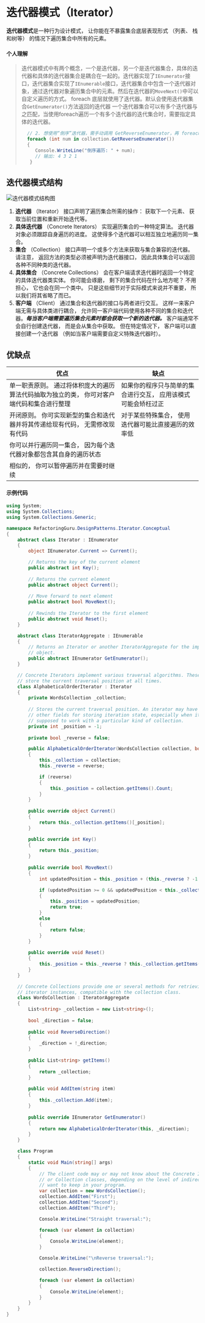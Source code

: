 # 迭代器模式（Iterator）

**迭代器模式**是一种行为设计模式， 让你能在不暴露集合底层表现形式 （列表、 栈和树等） 的情况下遍历集合中所有的元素。

#### 个人理解

> 迭代器模式中有两个概念，一个是迭代器，另一个是迭代器集合，具体的迭代器和具体的迭代器集合是耦合在一起的。迭代器实现了`IEnumerator`接口，迭代器集合实现了`IEnumerable`接口，迭代器集合中包含一个迭代器对象，通过迭代器对象遍历集合中的元素。然后在迭代器的`MoveNext()`中可以自定义遍历的方式。
> foreach 底层就使用了迭代器。默认会使用迭代器集合`GetEnumerator()`方法返回的迭代器
> 一个迭代器集合可以有多个迭代器与之匹配，当使用foreach遍历一个有多个迭代器的迭代集合时，需要指定具体的迭代器。
> ``` csharp
>   // 2. 想使用“倒序”迭代器，需手动调用 GetReverseEnumerator，再 foreach
>   foreach (int num in collection.GetReverseEnumerator())
>   {
>      Console.WriteLine("倒序遍历: " + num); 
>      // 输出: 4 3 2 1
>    }
> ```

## 迭代器模式结构

![迭代器模式结构图](img/Iterator.png)

1. **迭代器** （Iterator） 接口声明了遍历集合所需的操作： 获取下一个元素、 获取当前位置和重新开始迭代等。
1. **具体迭代器** （Concrete Iterators） 实现遍历集合的一种特定算法。 迭代器对象必须跟踪自身遍历的进度。 这使得多个迭代器可以相互独立地遍历同一集合。
1. **集合** （Collection） 接口声明一个或多个方法来获取与集合兼容的迭代器。 请注意， 返回方法的类型必须被声明为迭代器接口， 因此具体集合可以返回各种不同种类的迭代器。
1. **具体集合** （Concrete Collections） 会在客户端请求迭代器时返回一个特定的具体迭代器类实体。 你可能会琢磨， 剩下的集合代码在什么地方呢？ 不用担心， 它也会在同一个类中。 只是这些细节对于实际模式来说并不重要， 所以我们将其省略了而已。
2. **客户端** （Client） 通过集合和迭代器的接口与两者进行交互。 这样一来客户端无需与具体类进行耦合， 允许同一客户端代码使用各种不同的集合和迭代器。***每当客户端需要遍历集合元素时都会获取一个新的迭代器。***
客户端通常不会自行创建迭代器， 而是会从集合中获取。 但在特定情况下， 客户端可以直接创建一个迭代器 （例如当客户端需要自定义特殊迭代器时）。

## 优缺点

| 优点                                                                                       | 缺点                                                          |
| ------------------------------------------------------------------------------------------ | ------------------------------------------------------------- |
| 单一职责原则。 通过将体积庞大的遍历算法代码抽取为独立的类， 你可对客户端代码和集合进行整理 | 如果你的程序只与简单的集合进行交互， 应用该模式可能会矫枉过正 |
| 开闭原则。 你可实现新型的集合和迭代器并将其传递给现有代码， 无需修改现有代码               | 对于某些特殊集合， 使用迭代器可能比直接遍历的效率低           |
| 你可以并行遍历同一集合， 因为每个迭代器对象都包含其自身的遍历状态                          |                                                               |
| 相似的， 你可以暂停遍历并在需要时继续                                                      |                                                               |

#### 示例代码

``` csharp
using System;
using System.Collections;
using System.Collections.Generic;

namespace RefactoringGuru.DesignPatterns.Iterator.Conceptual
{
    abstract class Iterator : IEnumerator
    {
        object IEnumerator.Current => Current();

        // Returns the key of the current element
        public abstract int Key();
        
        // Returns the current element
        public abstract object Current();
        
        // Move forward to next element
        public abstract bool MoveNext();
        
        // Rewinds the Iterator to the first element
        public abstract void Reset();
    }

    abstract class IteratorAggregate : IEnumerable
    {
        // Returns an Iterator or another IteratorAggregate for the implementing
        // object.
        public abstract IEnumerator GetEnumerator();
    }

    // Concrete Iterators implement various traversal algorithms. These classes
    // store the current traversal position at all times.
    class AlphabeticalOrderIterator : Iterator
    {
        private WordsCollection _collection;
        
        // Stores the current traversal position. An iterator may have a lot of
        // other fields for storing iteration state, especially when it is
        // supposed to work with a particular kind of collection.
        private int _position = -1;
        
        private bool _reverse = false;

        public AlphabeticalOrderIterator(WordsCollection collection, bool reverse = false)
        {
            this._collection = collection;
            this._reverse = reverse;

            if (reverse)
            {
                this._position = collection.getItems().Count;
            }
        }
        
        public override object Current()
        {
            return this._collection.getItems()[_position];
        }

        public override int Key()
        {
            return this._position;
        }
        
        public override bool MoveNext()
        {
            int updatedPosition = this._position + (this._reverse ? -1 : 1);

            if (updatedPosition >= 0 && updatedPosition < this._collection.getItems().Count)
            {
                this._position = updatedPosition;
                return true;
            }
            else
            {
                return false;
            }
        }
        
        public override void Reset()
        {
            this._position = this._reverse ? this._collection.getItems().Count - 1 : 0;
        }
    }

    // Concrete Collections provide one or several methods for retrieving fresh
    // iterator instances, compatible with the collection class.
    class WordsCollection : IteratorAggregate
    {
        List<string> _collection = new List<string>();
        
        bool _direction = false;
        
        public void ReverseDirection()
        {
            _direction = !_direction;
        }
        
        public List<string> getItems()
        {
            return _collection;
        }
        
        public void AddItem(string item)
        {
            this._collection.Add(item);
        }
        
        public override IEnumerator GetEnumerator()
        {
            return new AlphabeticalOrderIterator(this, _direction);
        }
    }

    class Program
    {
        static void Main(string[] args)
        {
            // The client code may or may not know about the Concrete Iterator
            // or Collection classes, depending on the level of indirection you
            // want to keep in your program.
            var collection = new WordsCollection();
            collection.AddItem("First");
            collection.AddItem("Second");
            collection.AddItem("Third");

            Console.WriteLine("Straight traversal:");

            foreach (var element in collection)
            {
                Console.WriteLine(element);
            }

            Console.WriteLine("\nReverse traversal:");

            collection.ReverseDirection();

            foreach (var element in collection)
            {
                Console.WriteLine(element);
            }
        }
    }
}
```